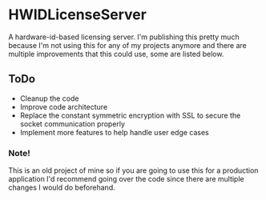 # HWIDLicenseServer
A hardware-id-based licensing server.
I'm publishing this pretty much because I'm not using this for any of my projects anymore and there are multiple improvements that this could use, some are listed below.

## ToDo
- Cleanup the code
- Improve code architecture
- Replace the constant symmetric encryption with SSL to secure the socket communication properly
- Implement more features to help handle user edge cases

### Note!
This is an old project of mine so if you are going to use this for a production application
I'd recommend going over the code since there are multiple changes I would do beforehand.

